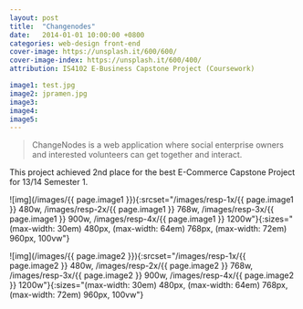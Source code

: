 ```yaml
---
layout: post
title:  "Changenodes"
date:   2014-01-01 10:00:00 +0800
categories: web-design front-end
cover-image: https://unsplash.it/600/600/
cover-image-index: https://unsplash.it/600/400/
attribution: IS4102 E-Business Capstone Project (Coursework)

image1: test.jpg
image2: jpramen.jpg
image3:
image4:
image5:
---
```


> ChangeNodes is a web application where social enterprise owners and interested volunteers can get together and interact.

This project achieved 2nd place for the best E-Commerce Capstone Project for 13/14 Semester 1.

![img](/images/{{ page.image1 }}){:srcset="/images/resp-1x/{{ page.image1 }} 480w, /images/resp-2x/{{ page.image1 }} 768w, /images/resp-3x/{{ page.image1 }} 900w, /images/resp-4x/{{ page.image1 }} 1200w"}{:sizes="(max-width: 30em) 480px, (max-width: 64em) 768px, (max-width: 72em) 960px, 100vw"}

![img](/images/{{ page.image2 }}){:srcset="/images/resp-1x/{{ page.image2 }} 480w, /images/resp-2x/{{ page.image2 }} 768w, /images/resp-3x/{{ page.image2 }} 900w, /images/resp-4x/{{ page.image2 }} 1200w"}{:sizes="(max-width: 30em) 480px, (max-width: 64em) 768px, (max-width: 72em) 960px, 100vw"}
